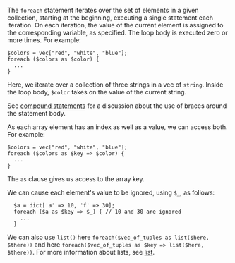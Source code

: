 The `foreach` statement iterates over the set of elements in a given collection, starting at the beginning, executing a single statement
each iteration. On each iteration, the value of the current element is assigned to the corresponding variable, as specified. The loop body
is executed zero or more times. For example:

```Hack
$colors = vec["red", "white", "blue"];
foreach ($colors as $color) {
  ...
}
```

Here, we iterate over a collection of three strings in a vec of `string`. Inside the loop body, `$color` takes on the value of the current string.

See [compound statements](compound-statements.md) for a discussion about the use of braces around the statement body.

As each array element has an index as well as a value, we can access both. For example:

```Hack
$colors = vec["red", "white", "blue"];
foreach ($colors as $key => $color) {
  ...
}
```

The `as` clause gives us access to the array key.

We can cause each element's value to be ignored, using `$_`, as follows:

```Hack
  $a = dict['a' => 10, 'f' => 30];
  foreach ($a as $key => $_) { // 10 and 30 are ignored
    ...
  }
```

We can also use `list()` here `foreach($vec_of_tuples as list($here, $there))` and here `foreach($vec_of_tuples as $key => list($here, $there))`.
For more information about lists, see [list](../expressions-and-operators/list.md).
